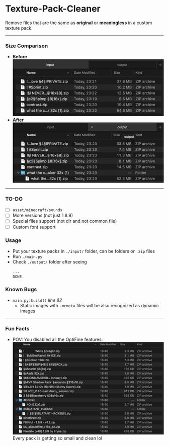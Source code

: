 # Texture-Pack-Cleaner
Remove files that are the same as **original** or **meaningless** in a custom texture pack.

---
### Size Comparison
- **Before**
![before](./img/before.png)
- **After**
![after](./img/after.png)
---

### TO-DO
- [ ] `asset/minecraft/sounds`
- [ ] More versions (not just 1.8.9)
- [ ] Special files support (not dir and not common file)
- [ ] Custom font support

### Usage
- Put your texture packs in `./input/` folder, can be folders or `.zip` files
- Run `./main.py` 
- Check `./output/` folder after seeing 
  ```
  ...
  DONE.
  ```

### Known Bugs 
- `main.py`: `build()` _line 82_
  - Static images with `.mcmeta` files will be also recognized as dynamic images
---
### Fun Facts
- POV: You disabled all the OptiFine features:
![optifineless](./img/optifineless.png)
  Every pack is getting so small and clean lol